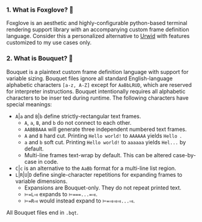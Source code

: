 ### 1. What is Foxglove? 🌷
Foxglove is an aesthetic and highly-configurable python-based terminal rendering support library with an accompanying custom frame definition language. Consider this a personalized alternative to [Urwid](https://urwid.org) with features customized to my use cases only.

### 2. What is Bouquet? 💐 
Bouquet is a plaintext custom frame definition language with support for variable sizing. Bouquet files ignore all standard English-language alphabetic characters `[a-z, A-Z]` except for `AaBbLRUD`, which are reserved for interpreter instructions. Bouquet intentionally requires all alphabetic characters to be inser
ted during runtime. The following characters have special meanings:
 - `A`|`a` and `B`|`b` define strictly-rectangular text frames.
   - `A`, `a`, `B`, and `b` do not connect to each other.
   - `AABBBAAA` will generate three independent numbered text frames.
   - `A` and `B` hard cut. Printing `Hello world!` to `AAAAAA` yields `Hello `.
   - `a` and `b` soft cut. Printing `Hello world!` to `aaaaaa` yields `Hel...` by default.
   - Multi-line frames text-wrap by default. This can be altered case-by-case in code.
 - `C`|`c` is an alternative to the `AaBb` format for a multi-line list region.
 - `L`|`R`|`U`|`D` define single-character repetitions for expanding frames to variable dimensions.
   - Expansions are Bouquet-only. They do not repeat printed text.
   - `⊨=L⫥` expands to `⊨===...=⫥`.
   - `⊨=R⫥` would instead expand to `⊨=⫥⫥⫥...⫥`.

 All Bouquet files end in `.bqt`.
